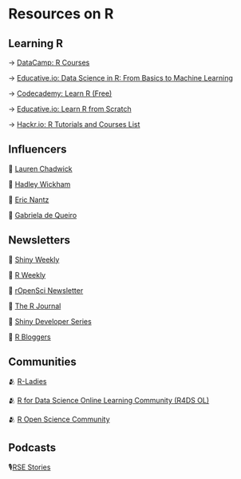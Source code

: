 # Resources on R
 ## Learning R
→ [DataCamp: R Courses](https://www.datacamp.com/data-courses/r-courses)

→ [Educative.io: Data Science in R: From Basics to Machine Learning](https://www.educative.io/courses/data-science-in-r-from-basics-to-machine-learning)

→ [Codecademy: Learn R (Free)](https://www.codecademy.com/learn/learn-r)

→ [Educative.io: Learn R from Scratch](https://www.educative.io/courses/learn-r-from-scratch)

→ [Hackr.io: R Tutorials and Courses List](https://hackr.io/tutorials/learn-r#:~:text=Check%20out%20these%20best%20online,R%20community%27s%20reviews%20%26%20comments)

 
## Influencers
👤 [Lauren Chadwick](https://www.linkedin.com/in/laurenchadwick6/)

👤 [Hadley Wickham](https://www.linkedin.com/in/hadleywickham/)

👤 [Eric Nantz](https://www.linkedin.com/in/eric-nantz-6621617/)

👤 [Gabriela de Queiro](https://www.linkedin.com/in/gabrieladequeiroz/)
 

## Newsletters
📰 [Shiny Weekly](https://appsilon.us16.list-manage.com/subscribe?u=c042d7c0dbf57c5c6f8b54598&id=870d5bfc05)

📰 [R Weekly](https://rweekly.org/)

📰 [rOpenSci Newsletter](https://ropensci.org/blog/)

📰 [The R Journal](https://journal.r-project.org/news.html)

📰 [Shiny Developer Series](https://shinydevseries.com/)

📰 [R Bloggers](https://www.r-bloggers.com/)



 
 ## Communities 
🫂 [R-Ladies](https://rladies.org/)

🫂 [R for Data Science Online Learning Community (R4DS OL)](https://rfordatasci.com/)

🫂 [R Open Science Community](https://ropensci.org/community/)
 
## Podcasts
🎙️[RSE Stories](https://us-rse.org/rse-stories/)
